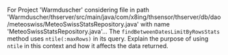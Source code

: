 For Project 'Warmduscher' considering file in path 'Warmduscher/thserver/src/main/java/com/x8ing/thsensor/thserver/db/dao/meteoswiss/MeteoSwissStatsRepository.java' with name 'MeteoSwissStatsRepository.java'... 
The `findBetweenDatesLimitByRowsStats` method uses `ntile(:maxRows)` in its query. Explain the purpose of using `ntile` in this context and how it affects the data returned.
